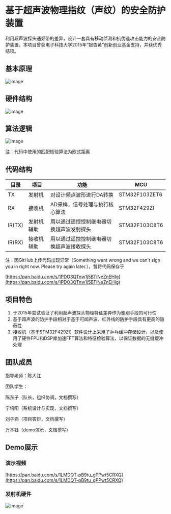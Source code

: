 # 基于超声波物理指纹（声纹）的安全防护装置
利用超声波探头通频带的差异，设计一套具有移动侦测和抗伪造攻击能力的安全防护装置。本项目曾获电子科技大学2015年“银杏黄”创新创业基金支持，并获优秀结项。
## 基本原理
![image](https://github.com/PYNing/Ultrasonic-Physical-Fingerprint/blob/master/img/Principle2.png)
## 硬件结构
![image](https://github.com/PYNing/Ultrasonic-Physical-Fingerprint/blob/master/img/Hardwear.png)
## 算法逻辑
![image](https://github.com/PYNing/Ultrasonic-Physical-Fingerprint/blob/master/img/Softwear.png)

注：代码中使用的匹配检验算法为欧式距离
## 代码结构
目录 | 项目 | 功能 | MCU
---|---|---|---
TX | 发射机 | 对设计频点波形进行DA转换 | STM32F103ZET6
RX | 接收机 | AD采样，信号处理与执行核心算法 | STM32F429ZI
IR(TX)| 发射机辅助| 用以通过遥控控制继电器切换超声波发射探头 | STM32F103C8T6
IR(RX)| 接收机辅助 | 用以通过遥控控制继电器切换超声波接收探头|STM32F103C8T6

注：因GitHub上传代码出现异常（Something went wrong and we can't sign you in right now. Please try again later.），暂将代码保存于

[https://pan.baidu.com/s/1PDO3QTnw1j5BTiNeZnEHIg](https://pan.baidu.com/s/1PDO3QTnw1j5BTiNeZnEHIg)
## 项目特色
1. 于2015年尝试验证了利用超声波探头物理特征差异作为鉴别手段的可行性
2. 基于超声波的防护手段相对于基于可闻声波、红外线的防护手段具有更高的隐蔽性
3. 接收机（基于STM32F429ZI）软件设计上采用了乒乓缓冲存储设计，以及使用了硬件FPU和DSP库加速FFT算法和特征检验算法，以保证数据的无缝缓冲处理

## 团队成员
指导老师：陈大江

团队学生：

陈东子（队长，组织协调，文档撰写）

宁培阳（系统设计与实现，文档撰写）

刘子涵（项目答辩，文档撰写）

万本钰（demo演示，文档撰写）
## Demo展示
### 演示视频
[https://pan.baidu.com/s/1LMDQT-pB9tu_gPPwt5CRXQ](https://pan.baidu.com/s/1LMDQT-pB9tu_gPPwt5CRXQ)
### 发射机硬件
![image](https://github.com/PYNing/Ultrasonic-Physical-Fingerprint/blob/master/img/Demo.png)

